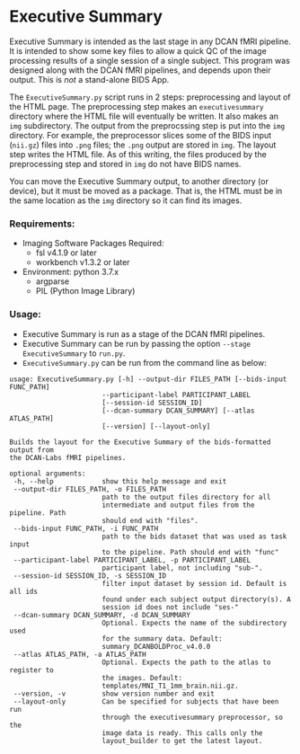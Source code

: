 # Executive Summary

Executive Summary is intended as the last stage in any DCAN fMRI pipeline. It
is intended to show some key files to allow a quick QC of the image processing
results of a single session of a single subject. This program was designed along
with the DCAN fMRI pipelines, and depends upon their output. This is *not* a
stand-alone BIDS App.

The ```ExecutiveSummary.py``` script runs in 2 steps: preprocessing and layout
of the HTML page. The preprocessing step makes an ```executivesummary```
directory where the HTML file will eventually be written. It also makes an
```img``` subdirectory. The output from the preprocssing step is put into the
```img``` directory. For example, the preprocessor slices some of the BIDS input
(```nii.gz```) files into ```.png``` files; the ```.png``` output are stored in
```img```. The layout step writes the HTML file.
As of this writing, the files produced by the preprocessing step and stored in
```img``` do not have BIDS names.

You can move the Executive Summary output, to another directory (or device), but
it must be moved as a package. That is, the HTML must be in the same location as
the ```img``` directory so it can find its images.

### Requirements:
- Imaging Software Packages Required:
  - fsl v4.1.9 or later
  - workbench v1.3.2 or later
- Environment: python 3.7.x
  - argparse
  - PIL (Python Image Library)



### Usage:
* Executive Summary is run as a stage of the DCAN fMRI pipelines.
* Executive Summary can be run by passing the option ```--stage
 ExecutiveSummary``` to ```run.py```.
* ```ExecutiveSummary.py``` can be run from the command line as below:

 ```
 usage: ExecutiveSummary.py [-h] --output-dir FILES_PATH [--bids-input FUNC_PATH]
                        --participant-label PARTICIPANT_LABEL
                        [--session-id SESSION_ID]
                        [--dcan-summary DCAN_SUMMARY] [--atlas ATLAS_PATH]
                        [--version] [--layout-only]

Builds the layout for the Executive Summary of the bids-formatted output from
the DCAN-Labs fMRI pipelines.

optional arguments:
  -h, --help            show this help message and exit
  --output-dir FILES_PATH, -o FILES_PATH
                        path to the output files directory for all
                        intermediate and output files from the pipeline. Path
                        should end with "files".
  --bids-input FUNC_PATH, -i FUNC_PATH
                        path to the bids dataset that was used as task input
                        to the pipeline. Path should end with "func"
  --participant-label PARTICIPANT_LABEL, -p PARTICIPANT_LABEL
                        participant label, not including "sub-".
  --session-id SESSION_ID, -s SESSION_ID
                        filter input dataset by session id. Default is all ids
                        found under each subject output directory(s). A
                        session id does not include "ses-"
  --dcan-summary DCAN_SUMMARY, -d DCAN_SUMMARY
                        Optional. Expects the name of the subdirectory used
                        for the summary data. Default:
                        summary_DCANBOLDProc_v4.0.0
  --atlas ATLAS_PATH, -a ATLAS_PATH
                        Optional. Expects the path to the atlas to register to
                        the images. Default:
                        templates/MNI_T1_1mm_brain.nii.gz.
  --version, -v         show version number and exit
  --layout-only         Can be specified for subjects that have been run
                        through the executivesummary preprocessor, so the
                        image data is ready. This calls only the
                        layout_builder to get the latest layout.
```
